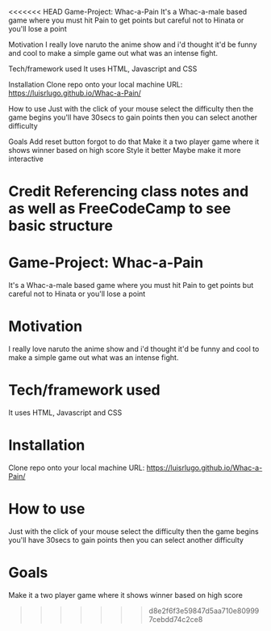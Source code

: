 <<<<<<< HEAD
Game-Project: Whac-a-Pain
It's a Whac-a-male based game where you must hit Pain to get points but careful not to Hinata or you'll lose a point

Motivation
I really love naruto the anime show and i'd thought it'd be funny and cool to make a simple game out what was an intense fight.

Tech/framework used
It uses HTML, Javascript and CSS

Installation
Clone repo onto your local machine URL: https://luisrlugo.github.io/Whac-a-Pain/

How to use
Just with the click of your mouse select the difficulty then the game begins you'll have 30secs to gain points then you can select another difficulty

Goals
Add reset button forgot to do that
Make it a two player game where it shows winner based on high score
Style it better
Maybe make it more interactive

Credit
Referencing class notes and as well as FreeCodeCamp to see basic structure
=======
# Game-Project: Whac-a-Pain
It's a Whac-a-male based game where you must hit Pain to get points but careful not to Hinata or you'll lose a point

# Motivation 
I really love naruto the anime show and i'd thought it'd be funny and cool to make a simple game out what was an intense fight.

# Tech/framework used
It uses HTML, Javascript and CSS

# Installation 
Clone repo onto your local machine 
URL: https://luisrlugo.github.io/Whac-a-Pain/

# How to use 
Just with the click of your mouse select the difficulty then the game begins you'll have 30secs to gain points then you can select another difficulty 

# Goals 
Make it a two player game where it shows winner based on high score



>>>>>>> d8e2f6f3e59847d5aa710e809997cebdd74c2ce8

